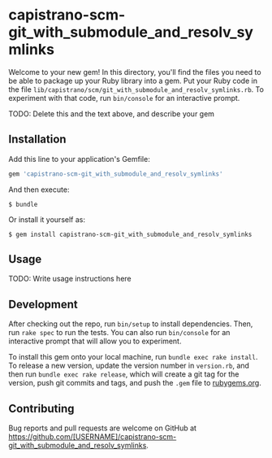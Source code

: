 # capistrano-scm-git_with_submodule_and_resolv_symlinks

Welcome to your new gem! In this directory, you'll find the files you need to be able to package up your Ruby library into a gem. Put your Ruby code in the file `lib/capistrano/scm/git_with_submodule_and_resolv_symlinks.rb`. To experiment with that code, run `bin/console` for an interactive prompt.

TODO: Delete this and the text above, and describe your gem

## Installation

Add this line to your application's Gemfile:

```ruby
gem 'capistrano-scm-git_with_submodule_and_resolv_symlinks'
```

And then execute:

    $ bundle

Or install it yourself as:

    $ gem install capistrano-scm-git_with_submodule_and_resolv_symlinks

## Usage

TODO: Write usage instructions here

## Development

After checking out the repo, run `bin/setup` to install dependencies. Then, run `rake spec` to run the tests. You can also run `bin/console` for an interactive prompt that will allow you to experiment.

To install this gem onto your local machine, run `bundle exec rake install`. To release a new version, update the version number in `version.rb`, and then run `bundle exec rake release`, which will create a git tag for the version, push git commits and tags, and push the `.gem` file to [rubygems.org](https://rubygems.org).

## Contributing

Bug reports and pull requests are welcome on GitHub at https://github.com/[USERNAME]/capistrano-scm-git_with_submodule_and_resolv_symlinks.

